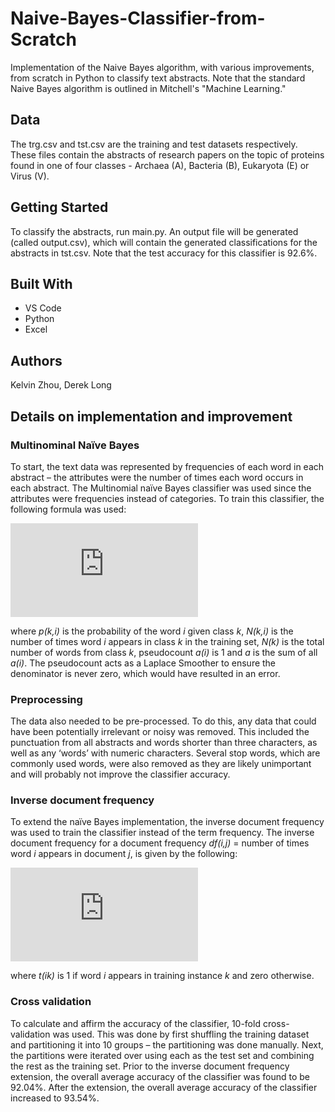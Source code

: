 # Naive-Bayes-Classifier-from-Scratch
Implementation of the Naive Bayes algorithm, with various improvements, from scratch in Python to classify text abstracts. Note that the standard Naive Bayes algorithm is outlined in Mitchell's "Machine Learning." 

## Data
The trg.csv and tst.csv are the training and test datasets respectively. These files contain the abstracts of research papers on the topic of proteins found in one of four classes - Archaea (A), Bacteria (B), Eukaryota (E) or Virus (V).

## Getting Started
To classify the abstracts, run main.py. An output file will be generated (called output.csv), which will contain the generated classifications for the abstracts in tst.csv. Note that the test accuracy for this classifier is 92.6%.

## Built With
* VS Code
* Python
* Excel

## Authors
Kelvin Zhou, Derek Long

## Details on implementation and improvement
### Multinominal Naïve Bayes
To start, the text data was represented by frequencies of each word in each abstract – the attributes were the number of times each word occurs in each abstract. The Multinomial naïve Bayes classifier was used since the attributes were frequencies instead of categories. To train this classifier, the following formula was used:


![first equation](https://latex.codecogs.com/gif.latex?p_%7Bk%2Ci%7D%3D%5Cfrac%7BN_%7Bk%2Ci%7D&plus;a_i%7D%7BN_k&plus;a%7D)

where *p(k,i)* is the probability of the word *i* given class *k*, *N(k,i)* is the number of times word *i* appears in class *k* in the training set, *N(k)* is the total number of words from class *k*, pseudocount *a(i)* is 1 and *a* is the sum of all *a(i)*. The pseudocount acts as a Laplace Smoother to ensure the denominator is never zero, which would have resulted in an error.

### Preprocessing
The data also needed to be pre-processed. To do this, any data that could have been potentially irrelevant or noisy was removed. This included the punctuation from all abstracts and words shorter than three characters, as well as any ‘words’ with numeric characters. Several stop words, which are commonly used words, were also removed as they are likely unimportant and will probably not improve the classifier accuracy. 

### Inverse document frequency
To extend the naïve Bayes implementation, the inverse document frequency was used to train the classifier instead of the term frequency. The inverse document frequency for a document frequency *df(i,j)* = number of times word *i* appears in document *j*, is given by the following:


![second equation](https://latex.codecogs.com/gif.latex?idf_%7Bi%2Cj%7D%3D%20df_%7Bi%2Cj%7D%20log%28%5Cfrac%7B%5Csum_k1%7D%7B%5Csum_kt_%7Bik%7D%7D%29)

where *t(ik)* is 1 if word *i* appears in training instance *k* and zero otherwise.

### Cross validation
To calculate and affirm the accuracy of the classifier, 10-fold cross-validation was used. This was done by first shuffling the training dataset and partitioning it into 10 groups – the partitioning was done manually. Next, the partitions were iterated over using each as the test set and combining the rest as the training set. Prior to the inverse document frequency extension, the overall average accuracy of the classifier was found to be 92.04%. After the extension, the overall average accuracy of the classifier increased to 93.54%.
